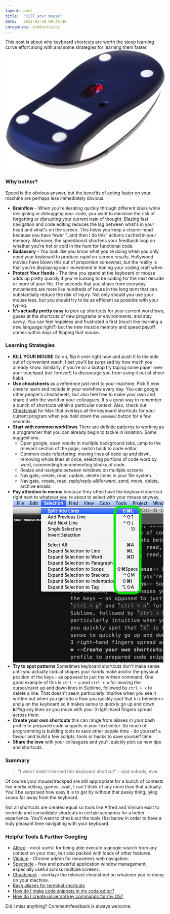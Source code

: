 ```yaml
---
layout: post
title:  "Kill your mouse"
date:   2015-03-10 09:39:46
categories: productivity
---
```


This post is about why keyboard shortcuts are worth the steep learning curve effort along with and some strategies for learning them faster.
![Dead Mouse](/public/images/dead_mouse1.png "Dead Mouse")

### Why bother?

Speed is the obvious answer, but the benefits of acting faster on your machine are perhaps less immediately obvious.

* **Brainflow** - When you're iterating quickly through different ideas while desigining or debugging your code, you want to minimise the risk of forgetting or disrupting your current train of thought. Blazing fast navigation and code editing reduces the lag between what's in your head and what's on the screen. This helps you keep a clearer head because you have fewer "..and then I do this" actions cached in your memory. Moreover, the speedboost shortens your feedback loop on whether you're hot or cold in the hunt for functional code.
* **Badassery** - You look like you know what you're doing when you only need your keyboard to produce rapid on-screen results. Hollywood movies have blown this out of proportion somewhat, but the reality is that you're displaying your investment in honing your coding craft when.
* **Protect Your Hands** - The time you spend at the keyboard or mouse adds up pretty quickly if you're looking to be coding for the next decade or more of your life. The seconds that you shave from everyday movements are more like hundreds of hours in the long term that can substantially reduce the risk of injury. Not only should you use your mouse less, but you should try to be as efficient as possible with your typing.
* **It's actually pretty easy** to pick up shortcuts for your current workflows, guess at the shortcuts of new programs or environments, and stay savvy. You can feel hopeless and frustrated a first (much like learning a new language right?) but the new muscle memory and speed payoff comes within days of flipping that mouse.

### Learning Strategies

* **KILL YOUR MOUSE** Go on, flip it over right now and push it to the side out of convenient reach. I bet you'll be surprised by how much you already know. Similarly, if you're on a laptop try taping some paper over your touchpad (not forever!) to discourage you from using it out of sheer habit.
* **Use cheatsheets** as a reference just next to your machine. Pick 5 new ones to learn and include in your workflow every day. You can google other people's cheatsheets, but also feel free to make your own and share it with the world or your colleagues. It's a great way to remember a bunch of shortcuts within a particular context. Also, check out [Cheatsheat](http://www.mediaatelier.com/CheatSheet/) for Mac that overlays all the keyboard shortcuts for your current program when you hold down the `command` button for a few seconds.
* **Start with common workflows** There are definite patterns to working as a programmer that you can already begin to tackle in isolation. Some suggestions:
    - Open google, open results in multiple background tabs, jump to the relevant section of the page, switch back to code editor.
    - Common code refactoring: moving lines of code up and down, removing whole lines at once, selecting portions of code word by word, commenting/uncommenting blocks of code.
    - Resize and navigate between windows on multiple screens.
    - Navigate, create, read, update, delete items in your file system.
    - Navigate, create, read, reply/reply-all/forward, send, move, delete, archive emails.
* **Pay attention to menus** because they often have the keyboard shortcut right next to whatever you're about to select with your mouse anyway.![shortcuts in the menu](/public/images/menu_shortcuts.png "Menu shortcuts example")
* **Try to spot patterns** Sometimes keyboard shortcuts don't make sense until you actually look at shapes your hands make and/or the physical position of the keys - as opposed to just the written command. One good example of this is `ctrl + p` and `ctrl + n` for moving the cursor/caret up and down lines in Sublime, followed by `ctrl + k` to delete a line. That doesn't seem particularly intuitive when you see it written but when you get into a flow you quickly spot that `k` is between `n` and `p` on the keyboard so it makes sense to quickly go up and down _**k**illing_ any lines as you move with your 3 right-hand fingers spread across them.
* **Create your own shortcuts** this can range from aliases in your bash profile to prepared code snippets in your text editor. So much of programming is building tools to save other people time - do yourself a favour and build a few scripts, tools or hacks to save yourself time.
* **Share the love** with your colleagues and you'll quickly pick up new tips and shortcuts.

### Summary

> "I wish I hadn't learned this keyboard shortcut" - said nobody, ever.

Of course your mouse/trackpad are still appropriate for a bunch of contexts like media editing, games...wait, I can't think of any more than that actually. You'll be surprised how easy it is to get by without that pesky thing, lying soooo far away from the keyboard.

Not all shortcuts are created equal so tools like Alfred and Vimium exist to override and consolidate shortcuts in certain scenarios for a better experience.
You'll want to check out the tools I list below in order to have a truly pleasant time navigating with your keyboard.

### Helpful Tools & Further Googling

* [Alfred](http://www.alfredapp.com/ "alfred app") - most useful for being able execute a google search from any context on your mac, but also packed with loads of other features.
* [Vimium](http://vimium.github.io/ "vimium addon") - Chrome addon for mouseless web navigation.
* [Spectacle](http://spectacleapp.com/ "spectacle app") - free and powerful application window management, especially useful across multiple screens.
* [Cheatsheet](http://www.mediaatelier.com/CheatSheet/ "cheatsheet app") - overlays the relevant cheatsheet on whatever you're doing on your machine.
* [Bash aliases for terminal shortcuts](https://www.google.com/search?q=Bash+aliases+for+terminal+shortcuts&gws_rd=cr&ei=zg8AVZXrHIX4UISHg_AF "google search")
* [How do I make code snippets in my code editor?](https://www.google.com/search?q=How+do+I+make+code+snippets+in+my+code+editor%3F&gws_rd=cr&ei=1A4AVf7AA4StU_C0hFA "google search")
* [How do I create universal key commands for my OS?](https://www.google.com/search?q=How+do+I+create+universal+key+commands+for+my+OS%3F&gws_rd=cr&ei=Zw8AVaK0OcL1UKCdg4gF "google search")

Did I miss anything? Comment/feedback is always welcome.
